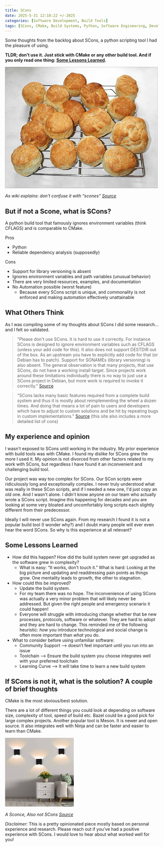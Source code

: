 ```yaml
---
title: SCons
date: 2025-5-31 12:18:22 +/-2025
categories: [Software Development, Build Tools]
tags: [SCons, CMake, Build Systems, Python, Software Engineering, Developer Tools, Bazel, Meson, Technical Opinion]
---
```

Some thoughts from the backlog about SCons, a python scripting tool I had the pleasure of using.

**TLDR; don’t use it. Just stick with CMake or any other build tool. And if you only read one thing: [Some Lessons Learned](#some-lessons-learned).**

![Scones](/assets/img/post-resources/SCons/Buttermilk-Scones-batch.jpg)

*As wiki explains: don’t confuse it with “scones” [Source](https://en.wikipedia.org/wiki/SCons)*

## But if not a Scone, what is SCons?
A python build tool that famously ignores environment variables (think CFLAGS) and is comparable to CMake.

Pros

- Python
- Reliable dependency analysis (supposedly)

Cons

- Support for library versioning is absent
- Ignores environment variables and path variables (unusual behavior)
- There are very limited resources, examples, and documentation
- No Automation possible (worst feature)
  - Because every SCons script is unique, and commonality is not enforced and making automation effectively unattainable

## What Others Think

As I was compiling some of my thoughts about SCons I did some research… and I felt so validated.

>"Please don't use SCons. It is hard to use it correctly. For instance SCons is designed to ignore environment variables such as CFLAGS (unless your add code for this). It also does not support DESTDIR out of the box. As an upstream you have to explicitly add code for that (or Debian has to patch). Support for SONAMEs (library versioning) is also absent. The general observation is that many projects, that use SCons, do not have a working install target. Since projects work around these limitations individually there is no way to just use a SCons project in Debian, but more work is required to invoke it correctly." [Source](https://wiki.debian.org/UpstreamGuide#SCons:~:text=can%20override%20them.-,SCons,-Please%20don%27t%20use)

> "SCons lacks many basic features required from a complete build system and thus it is mostly about reimplementing the wheel a dozen times. And doing that means a lot of pain to users and developers which have to adjust to custom solutions and be hit by repeating bugs in custom implementations." [Source](https://wiki.gentoo.org/wiki/SCons#Arguments_against_using_SCons_for_a_project)
 (this site also includes a more detailed list of cons)

## My experience and opinion

I wasn't exposed to SCons until working in the industry. My prior experience with build tools was with CMake. I found my dislike for SCons grew the more I used it. My opinion is not divorced from other factors related to my work with SCons, but regardless I have found it an inconvenient and challenging build tool.

Our project was way too complex for SCons. Our SCon scripts were ridiculously long and exceptionally complex. I never truly understood what was really in these SCon scripts, and if I needed a new one, I'd just copy an old one. And I wasn't alone. I didn't know anyone on our team who actually wrote a SCons script. Imagine this happening for decades and you are looking at some very bloated and uncomfortably long scripts each slightly different from their predecessor.

Ideally I will never use SCons again. From my research I found it is not a popular build tool (I wonder why?) and I doubt many people will ever even hear the word SCons. So why is this experience at all relevant?

## Some Lessons Learned

- How did this happen? How did the build system never get upgraded as the software grew in complexity?
  - What is easy: “It works, don't touch it.” What is hard: Looking at the big picture and updating and readdressing pain points as things grow. One mentality leads to growth, the other to stagnation.
- How could this be improved?
  - Update the build system.
  - For my team there was no hope. The inconvenience of using SCons was actually a very minor problem that will likely never be addressed. But given the right people and emergency scenario it could happen!
  - Everyone will struggle with introducing change whether that be new processes, protocols, software or whatever. They are hard to adopt and they are hard to change. This reminded me of the following heuristic: *how* you introduce technological and social change is often more important than *what* you do.
- What to consider before using unfamiliar software:
  - Community Support —> doesn’t feel important until you run into an issue
  - Toolchain —> Ensure the build system you choose integrates well with your preferred toolchain
  - Learning Curve —> It will take time to learn a new build system

## If SCons is not it, what is the solution? A couple of brief thoughts

CMake is the most obvious/best solution.

There are a lot of different things you could look at depending on software size, complexity of tool, speed of build etc. Bazel could be a good pick for large complex projects. Another popular tool is Meson. It is newer and open source. It also integrates well with Ninja and can be faster and easier to learn than CMake.

![Sconce](/assets/img/post-resources/SCons/sconce.jpg)

*A Sconce, Also not SCons [Source](https://www.amazon.com/Lightess-Dimmable-Bedroom-Hallway-O1185TP/dp/B08FR8B1M9)*

*Disclaimer:* This is a pretty opinionated piece mostly based on personal experience and research. Please reach out if you've had a positive experience with SCons. I would love to hear about what worked well for you!
